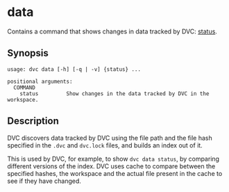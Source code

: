 # data

Contains a command that shows changes in data tracked by DVC:
[status](/doc/command-reference/data/status).

## Synopsis

```usage
usage: dvc data [-h] [-q | -v] {status} ...

positional arguments:
  COMMAND
    status         Show changes in the data tracked by DVC in the workspace.
```

## Description

DVC discovers data tracked by DVC using the file path and the file hash
specified in the `.dvc` and `dvc.lock` files, and builds an index out of it.

This is used by DVC, for example, to show `dvc data status`, by comparing
different versions of the index. DVC uses <abbr>cache</abbr> to compare between
the specified hashes, the workspace and the actual file present in the cache to
see if they have changed.
